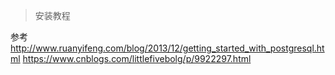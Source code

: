 > 安装教程

参考
http://www.ruanyifeng.com/blog/2013/12/getting_started_with_postgresql.html
https://www.cnblogs.com/littlefivebolg/p/9922297.html